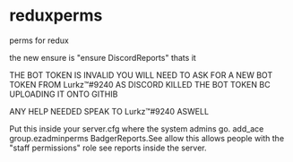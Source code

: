 # reduxperms
perms for redux

the new ensure is "ensure DiscordReports" thats it

THE BOT TOKEN IS INVALID YOU WILL NEED TO ASK FOR A NEW BOT TOKEN FROM Lurkz™#9240 AS DISCORD KILLED THE BOT TOKEN BC UPLOADING IT ONTO GITHIB


ANY HELP NEEDED SPEAK TO Lurkz™#9240 ASWELL

Put this inside your server.cfg where the system admins go.
add_ace group.ezadminperms BadgerReports.See allow
this allows people with the "staff permissions" role see reports inside the server.

